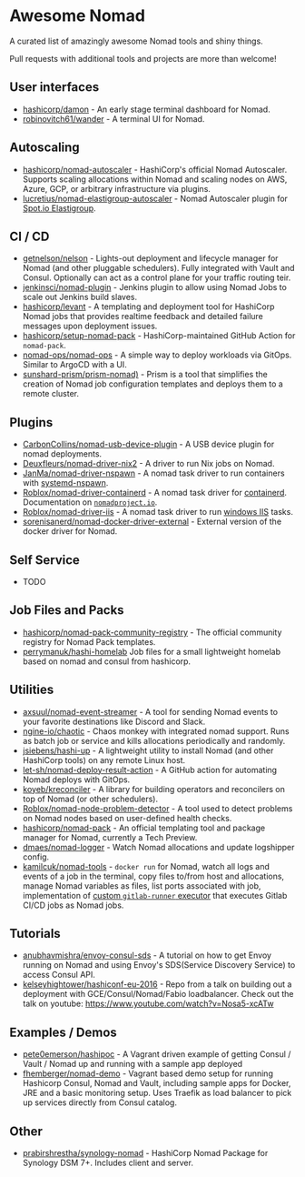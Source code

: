 # Awesome Nomad

A curated list of amazingly awesome Nomad tools and shiny things.

Pull requests with additional tools and projects are more than welcome!

## User interfaces

- [hashicorp/damon](https://github.com/hashicorp/damon) - An early stage terminal dashboard for Nomad.
- [robinovitch61/wander](https://github.com/robinovitch61/wander) - A terminal UI for Nomad.

## Autoscaling

- [hashicorp/nomad-autoscaler](https://github.com/hashicorp/nomad-autoscaler/) - HashiCorp's official Nomad Autoscaler. Supports scaling allocations within Nomad and scaling nodes on AWS, Azure, GCP, or arbitrary infrastructure via plugins.
- [lucretius/nomad-elastigroup-autoscaler](https://github.com/lucretius/nomad-elastigroup-autoscaler) - Nomad Autoscaler plugin for [Spot.io Elastigroup](https://spot.io/products/elastigroup/).

## CI / CD

- [getnelson/nelson](https://getnelson.io/) - Lights-out deployment and lifecycle manager for Nomad (and other pluggable schedulers). Fully integrated with Vault and Consul. Optionally can act as a control plane for your traffic routing teir.
- [jenkinsci/nomad-plugin](https://github.com/jenkinsci/nomad-plugin) - Jenkins plugin to allow using Nomad Jobs to scale out Jenkins build slaves.
- [hashicorp/levant](https://github.com/hashicorp/levant) - A templating and deployment tool for HashiCorp Nomad jobs that provides realtime feedback and detailed failure messages upon deployment issues.
- [hashicorp/setup-nomad-pack](https://github.com/marketplace/actions/setup-hashicorp-nomad-pack) - HashiCorp-maintained GitHub Action for `nomad-pack`.
- [nomad-ops/nomad-ops](https://github.com/nomad-ops/nomad-ops) - A simple way to deploy workloads via GitOps. Similar to ArgoCD with a UI.
- [sunshard-prism/prism-nomad)](https://github.com/sunshard-prism/prism-nomad) - Prism is a tool that simplifies the creation of Nomad job configuration templates and deploys them to a remote cluster.

## Plugins

- [CarbonCollins/nomad-usb-device-plugin](https://gitlab.com/CarbonCollins/nomad-usb-device-plugin) - A USB device plugin for nomad deployments.
- [Deuxfleurs/nomad-driver-nix2](https://git.deuxfleurs.fr/Deuxfleurs/nomad-driver-nix2) - A driver to run Nix jobs on Nomad.
- [JanMa/nomad-driver-nspawn](https://github.com/JanMa/nomad-driver-nspawn) - A nomad task driver to run containers with [systemd-nspawn](https://www.freedesktop.org/software/systemd/man/systemd-nspawn.html).
- [Roblox/nomad-driver-containerd](https://github.com/Roblox/nomad-driver-containerd) - A nomad task driver for [containerd](https://containerd.io). Documentation on [`nomadproject.io`](https://www.nomadproject.io/docs/drivers/external/containerd).
- [Roblox/nomad-driver-iis](https://github.com/Roblox/nomad-driver-iis) - A nomad task driver to run [windows IIS](https://www.iis.net/) tasks.
- [sorenisanerd/nomad-docker-driver-external](https://github.com/sorenisanerd/nomad-docker-driver-external) - External version of the docker driver for Nomad.

## Self Service

- TODO

## Job Files and Packs

- [hashicorp/nomad-pack-community-registry](https://github.com/hashicorp/nomad-pack-community-registry) - The official community registry for Nomad Pack templates.
- [perrymanuk/hashi-homelab](https://github.com/perrymanuk/hashi-homelab) Job files for a small lightweight homelab based on nomad and consul from hashicorp.

## Utilities

- [axsuul/nomad-event-streamer](http://github.com/axsuul/nomad-event-streamer) - A tool for sending Nomad events to your favorite destinations like Discord and Slack.
- [ngine-io/chaotic](https://github.com/ngine-io/chaotic) - Chaos monkey with integrated nomad support. Runs as batch job or service and kills allocations periodically and randomly.
- [jsiebens/hashi-up](https://github.com/jsiebens/hashi-up) - A lightweight utility to install Nomad (and other HashiCorp tools) on any remote Linux host.
- [let-sh/nomad-deploy-result-action](https://github.com/let-sh/nomad-deploy-result-action) - A GitHub action for automating Nomad deploys with GitOps.
- [koyeb/kreconciler](https://github.com/koyeb/kreconciler) - A library for building operators and reconcilers on top of Nomad (or other schedulers).
- [Roblox/nomad-node-problem-detector](https://github.com/Roblox/nomad-node-problem-detector) - A tool used to detect problems on Nomad nodes based on user-defined health checks.
- [hashicorp/nomad-pack](https://github.com/hashicorp/nomad-pack) - An official templating tool and package manager for Nomad, currently a Tech Preview.
- [dmaes/nomad-logger](https://github.com/dmaes/nomad-logger) - Watch Nomad allocations and update logshipper config.
- [kamilcuk/nomad-tools](https://github.com/Kamilcuk/nomad-tools) - `docker run` for Nomad, watch all logs and events of a job in the terminal, copy files to/from host and allocations, manage Nomad variables as files, list ports associated with job, implementation of [custom `gitlab-runner` executor](https://docs.gitlab.com/runner/executors/custom.html) that executes Gitlab CI/CD jobs as Nomad jobs.

## Tutorials

- [anubhavmishra/envoy-consul-sds](https://github.com/anubhavmishra/envoy-consul-sds) - A tutorial on how to get Envoy running on Nomad and using Envoy's SDS(Service Discovery Service) to access Consul API.
- [kelseyhightower/hashiconf-eu-2016](https://github.com/kelseyhightower/hashiconf-eu-2016) - Repo from a talk on building out a deployment with GCE/Consul/Nomad/Fabio loadbalancer. Check out the talk on youtube: https://www.youtube.com/watch?v=Nosa5-xcATw

## Examples / Demos

- [pete0emerson/hashipoc](https://github.com/pete0emerson/hashipoc) - A Vagrant driven example of getting Consul / Vault / Nomad up and running with a sample app deployed
- [fhemberger/nomad-demo](https://github.com/fhemberger/nomad-demo) - Vagrant based demo setup for running Hashicorp Consul, Nomad and Vault, including sample apps for Docker, JRE and a basic monitoring setup. Uses Traefik as load balancer to pick up services directly from Consul catalog.

## Other

- [prabirshrestha/synology-nomad](https://github.com/prabirshrestha/synology-nomad) - HashiCorp Nomad Package for Synology DSM 7+. Includes client and server.
